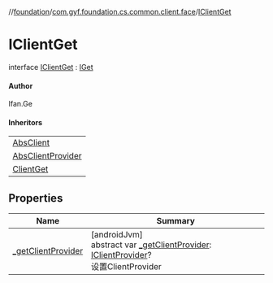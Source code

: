 //[foundation](../../../index.md)/[com.gyf.foundation.cs.common.client.face](../index.md)/[IClientGet](index.md)

# IClientGet

interface [IClientGet](index.md) : [IGet](../../com.gyf.foundation.cs.common.face/-i-get/index.md)

#### Author

Ifan.Ge

#### Inheritors

| |
|---|
| [AbsClient](../../com.gyf.foundation.cs.common.client/-abs-client/index.md) |
| [AbsClientProvider](../../com.gyf.foundation.cs.common.client/-abs-client-provider/index.md) |
| [ClientGet](../../com.gyf.foundation.cs.common.client/-client-get/index.md) |

## Properties

| Name | Summary |
|---|---|
| [_getClientProvider](_get-client-provider.md) | [androidJvm]<br>abstract var [_getClientProvider](_get-client-provider.md): [IClientProvider](../-i-client-provider/index.md)?<br>设置ClientProvider |